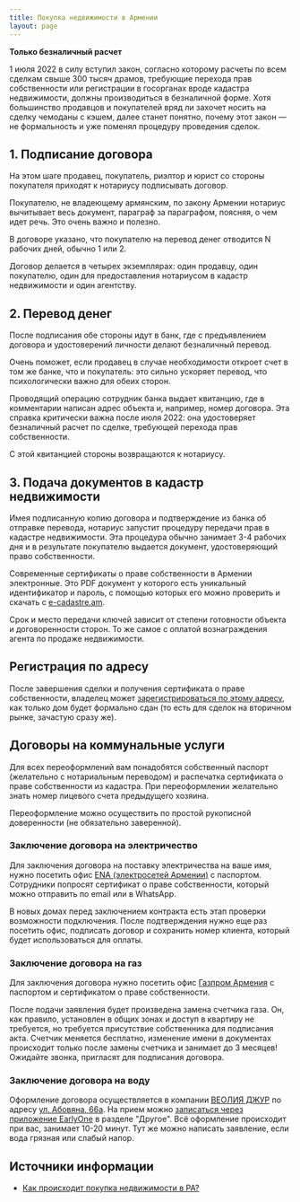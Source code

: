 ```yaml
---
title: Покупка недвижимости в Армении
layout: page
---
```


**Только безналичный расчет**

1 июля 2022 в силу вступил закон, согласно которому расчеты по всем сделкам свыше 300 тысяч драмов, требующие перехода
прав собственности или регистрации в госорганах вроде кадастра недвижимости, должны производиться в безналичной форме.
Хотя большинство продавцов и покупателей вряд ли захочет носить на сделку чемоданы с кэшем, далее станет понятно, почему
этот закон — не формальность и уже поменял процедуру проведения сделок.

## 1. Подписание договора

На этом шаге продавец, покупатель, риэлтор и юрист со стороны покупателя приходят к нотариусу подписывать договор.

Покупателю, не владеющему армянским, по закону Армении нотариус вычитывает весь документ, параграф за параграфом, поясняя, о чем идет речь. Это очень важно и полезно.

В договоре указано, что покупателю на перевод денег отводится N рабочих дней, обычно 1 или 2.

Договор делается в четырех экземплярах: один продавцу, один покупателю, один для предоставления нотариусом в кадастр недвижимости и один агентству.

## 2. Перевод денег

После подписания обе стороны идут в банк, где с предъявлением договора и удостоверений личности делают безналичный перевод.

Очень поможет, если продавец в случае необходимости откроет счет в том же банке, что и покупатель: это сильно ускоряет перевод, что психологически важно для обеих сторон.

Проводящий операцию сотрудник банка выдает квитанцию, где в комментарии написан адрес объекта и, например, номер договора.
Эта справка критически важна после июля 2022: она удостоверяет безналичный расчет по сделке, требующей перехода прав собственности.

С этой квитанцией стороны возвращаются к нотариусу.

## 3. Подача документов в кадастр недвижимости

Имея подписанную копию договора и подтверждение из банка об отправке перевода, нотариус запустит процедуру
передачи прав в кадастре недвижимости. Эта процедура обычно занимает 3-4 рабочих дня и в результате покупателю выдается
документ, удостоверяющий право собственности.

Современные сертификаты о праве собственности в Армении электронные. Это PDF документ у которого есть уникальный идентификатор и пароль, с помощью которых его можно проверить и скачать с [e-cadastre.am](https://www.e-cadastre.am/ru/application/docview).

Срок и место передачи ключей зависит от степени готовности объекта и договоренности сторон. То же самое с оплатой вознаграждения агента по продаже недвижимости.

## Регистрация по адресу

После завершения сделки и получения сертификата о праве собственности, владелец может [зарегистрироваться по этому адресу](../documents/registration.md), как только дом будет формально сдан (то есть для сделок на вторичном рынке, зачастую сразу же).

## Договоры на коммунальные услуги

Для всех переоформлений вам понадобятся собственный паспорт (желательно с нотариальным переводом) и распечатка сертификата о праве собственности из кадастра.
При переоформлении желательно знать номер лицевого счета предыдущего хозяина.

Переоформление можно осуществить по простой рукописной доверенности (не обязательно заверенной).

### Заключение договора на электричество

Для заключения договора на поставку электричества на ваше имя, нужно посетить офис [ENA (электросетей Армении)](https://www.ena.am/index.aspx?lang=3) с паспортом. Сотрудники попросят сертификат о праве собственности, который можно отправить по email или в WhatsApp.

В новых домах перед заключением контракта есть этап проверки возможности подключения. После подтверждения нужно еще раз посетить офис, подписать договор и сохранить номер клиента, который будет использоваться для оплаты.

### Заключение договора на газ

Для заключения договора нужно посетить офис [Газпром Армения](https://armenia.gazprom.ru/branches/) с паспортом и сертификатом о праве собственности.

После подачи заявления будет произведена замена счетчика газа. Он, как правило, установлен в общих зонах и доступ в квартиру не требуется,
но требуется присутствие собственника для подписания акта. Счетчик меняется бесплатно, изменение имени в документах происходит только
после замены счетчика и занимает до 3 месяцев! Ожидайте звонка, пригласят для подписания договора.

### Заключение договора на воду

Оформление договора осуществляется в компании [ВЕОЛИЯ ДЖУР](https://www.veolia.am/hy) по адресу [ул. Абовяна, 66а](https://yandex.ru/maps/org/199342016723/).
На прием можно [записаться через приложение EarlyOne](earlyone.md) в разделе "Другое". Всё оформление происходит при вас, занимает 10-20 минут.
Тут же можно написать заявление, если вода грязная или слабый напор.

## Источники информации

- [Как происходит покупка недвижимости в РА?](https://www.notion.so/6216a2e0c6aa4ec68a604c1a53559422)
